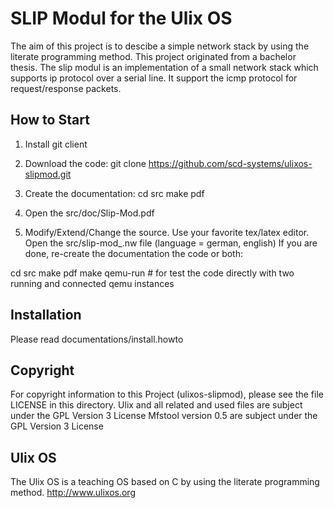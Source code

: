 SLIP Modul for the Ulix OS
=====================

The aim of this project is to descibe a simple network stack by using the literate programming method.
This project originated from a bachelor thesis.
The slip modul is an implementation of a small network stack which supports ip protocol over a serial line.
It support the icmp protocol for request/response packets.

How to Start
---------------------
1. Install git client

2. Download the code:
git clone https://github.com/scd-systems/ulixos-slipmod.git

3. Create the documentation:
cd src
make pdf

4. Open the src/doc/Slip-Mod.pdf

5. Modify/Extend/Change the source.
Use your favorite tex/latex editor.
Open the src/slip-mod_<language>.nw file  (language = german, english)
If you are done, re-create the documentation the code or both:

cd src
make pdf
make qemu-run		# for test the code directly with two running and connected qemu instances

Installation
---------------------
Please read documentations/install.howto

Copyright
---------------------
For copyright information to this Project (ulixos-slipmod), please see the file LICENSE in this directory.
Ulix and all related and used files are subject under the GPL Version 3 License
Mfstool version 0.5 are subject under the GPL Version 3 License

Ulix OS
---------------------
The Ulix OS is a teaching OS based on C by using the literate programming method.
http://www.ulixos.org
